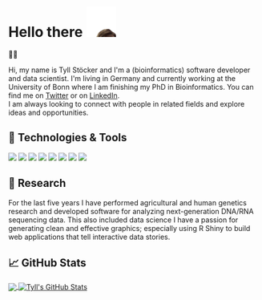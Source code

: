 # Hello there <img src="https://raw.githubusercontent.com/tgstoecker/tgstoecker/master/kenobi-pog.gif" width="60px" height="60px" />
👋:upside_down_face:

<!--
**tgstoecker/tgstoecker** is a ✨ _special_ ✨ repository because its `README.md` (this file) appears on your GitHub profile.

Here are some ideas to get you started:

- 🔭 I’m currently working on ...
- 🌱 I’m currently learning ...
- 👯 I’m looking to collaborate on ...
- 🤔 I’m looking for help with ...
- 💬 Ask me about ...
- 📫 How to reach me: ...
- 😄 Pronouns: ...
- ⚡ Fun fact: ...
-->

Hi, my name is Tyll Stöcker and I'm a (bioinformatics) software developer and data scientist. I'm living in Germany and currently working at the University of Bonn where I am finishing my PhD in Bioinformatics. You can find me on [Twitter](https://twitter.com/tgstoecker) or on [LinkedIn](https://www.linkedin.com/in/tyllstoecker/).  
I am always looking to connect with people in related fields and explore ideas and opportunities.

## 🔧 Technologies & Tools
![](https://img.shields.io/badge/OS-Linux-informational?style=flat&logo=linux&logoColor=white&color=2bbc8a)
![](https://img.shields.io/badge/Shell-Bash-informational?style=flat&logo=gnu-bash&logoColor=white&color=2bbc8a)
![](https://img.shields.io/badge/Editor-VSCode-informational?style=flat&logo=visual%20studio%20code&logoColor=white&color=2bbc8a)
![](https://img.shields.io/badge/Code-R-informational?style=flat&logo=r&logoColor=white&color=2bbc8a)
![](https://img.shields.io/badge/Code-Python-informational?style=flat&logo=python&logoColor=white&color=2bbc8a)
![](https://img.shields.io/badge/Code-Rust-informational?style=flat&logo=rust&logoColor=white&color=2bbc8a)
![](https://img.shields.io/badge/Code-JavaScript-informational?style=flat&logo=javascript&logoColor=white&color=2bbc8a)
![](https://img.shields.io/badge/Tools-Docker-informational?style=flat&logo=docker&logoColor=white&color=2bbc8a)

## 🔭 Research
For the last five years I have performed agricultural and human genetics research and developed software for analyzing next-generation DNA/RNA sequencing data. This also included data science 
I have a passion for generating clean and effective graphics; especially using R Shiny to build web applications that tell interactive data stories. 

## &#x1f4c8; GitHub Stats

<a href="https://github.com/tgstoecker/tgstoecker">
  <img align="center" src="https://github-readme-stats.vercel.app/api/top-langs/?username=tgstoecker&hide=java,html,tex&title_color=ffffff&text_color=c9cacc&icon_color=2bbc8a&bg_color=1d1f21&langs_count=3" />
</a>
<a href="https://github.com/MartinHeinz/MartinHeinz">
  <img align="center" src="https://github-readme-stats.vercel.app/api?username=tgstoecker&show_icons=true&line_height=27&count_private=true&title_color=ffffff&text_color=c9cacc&icon_color=2bbc8a&bg_color=1d1f21" alt="Tyll's GitHub Stats" />
</a>


